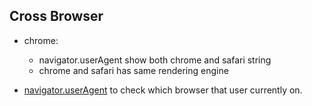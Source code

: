 ## Cross Browser
* chrome:
  * navigator.userAgent show both chrome and safari string
  * chrome and safari has same rendering engine

* [navigator.userAgent](https://webmasters.stackexchange.com/questions/20709/can-anyone-tell-me-why-does-chrome-tell-it-is-mozilla-and-safari-also) to check which browser that user currently on.
